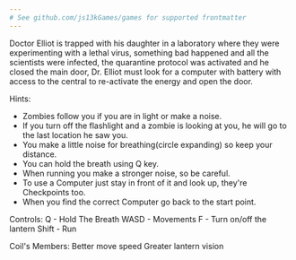 ```yaml
---
# See github.com/js13kGames/games for supported frontmatter
---
```

Doctor Elliot is trapped with his daughter in a laboratory where they were experimenting with a lethal virus, something bad happened and all the scientists were infected, the quarantine protocol was activated and he closed the main door, Dr. Elliot must look for a computer with battery with access to the central to re-activate the energy and open the door.

Hints:
- Zombies follow you if you are in light or make a noise.
- If you turn off the flashlight and a zombie is looking at you, he will go to the last location he saw you.
- You make a little noise for breathing(circle expanding) so keep your distance.
- You can hold the breath using Q key.
- When running you make a stronger noise, so be careful.
- To use a Computer just stay in front of it and look up, they're Checkpoints too.
- When you find the correct Computer go back to the start point.

Controls:
Q - Hold The Breath
WASD - Movements
F - Turn on/off the lantern
Shift - Run

Coil's Members:
Better move speed
Greater lantern vision